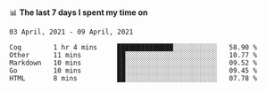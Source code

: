 <!--
### Hi there 👋

- 🤔 I was learning formal verification with Coq formally, but want to **build things** now.
- 😬 I am broadly interested in **computer systems** and **programming languages** (just a beginner 🥺).
- 🤩 (I hope I can) code for fun!

<img src="https://github-readme-stats.vercel.app/api?username=xxchan&show_icons=true&icon_color=0366d6&text_color=24292e&bg_color=ffffff&hide_title=true" />

---
-->


📊 **The last 7 days I spent my time on** 

<!--START_SECTION:waka-->
```text
03 April, 2021 - 09 April, 2021

Coq        1 hr 4 mins     ██████████████░░░░░░░░░░░   58.90 % 
Other      11 mins         ██░░░░░░░░░░░░░░░░░░░░░░░   10.77 % 
Markdown   10 mins         ██░░░░░░░░░░░░░░░░░░░░░░░   09.52 % 
Go         10 mins         ██░░░░░░░░░░░░░░░░░░░░░░░   09.45 % 
HTML       8 mins          ██░░░░░░░░░░░░░░░░░░░░░░░   07.78 %
```
<!--END_SECTION:waka-->

<!--
**xxchan/xxchan** is a ✨ _special_ ✨ repository because its `README.md` (this file) appears on your GitHub profile.

Here are some ideas to get you started:

- 🔭 I’m currently working on ...
- 🌱 I’m currently learning ...
- 👯 I’m looking to collaborate on ...
- 🤔 I’m looking for help with ...
- 💬 Ask me about ...
- 📫 How to reach me: ...
- 😄 Pronouns: ...
- ⚡ Fun fact: ...
-->
